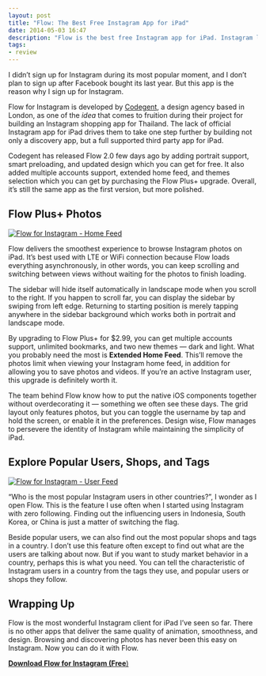 ```yaml
---
layout: post
title: "Flow: The Best Free Instagram App for iPad"
date: 2014-05-03 16:47
description: "Flow is the best free Instagram app for iPad. Instagram lacks official iPad app, but Flow won’t disappoint you with its delightful design."
tags:
- review
---
```


I didn’t sign up for Instagram during its most popular moment, and I don’t plan to sign up after Facebook bought its last year. But this app is the reason why I sign up for Instagram.

<!-- more -->

Flow for Instagram is developed by [Codegent](http://www.codegent.com/ "Codegent : london digital agency &amp; apps development company"), a design agency based in London, as one of the *idea* that comes to fruition during their project for building an Instagram shopping app for Thailand. The lack of official Instagram app for iPad drives them to take one step further by building not only a discovery app, but a full supported third party app for iPad.

Codegent has released Flow 2.0 few days ago by adding portrait support, smart preloading, and updated design which you can get for free. It also added multiple accounts support, extended home feed, and themes selection which you can get by purchasing the Flow Plus+ upgrade. Overall, it’s still the same app as the first version, but more polished.

## Flow Plus+ Photos

[ ![Flow for Instagram - Home Feed][img2] ](http://images.sayzlim.net/2014/05/flow_home.jpg "Flow for Instagram - Home Feed")

[img2]: http://images.sayzlim.net/2014/05/flow_home.jpg "Flow for Instagram - Home Feed"

Flow delivers the smoothest experience to browse Instagram photos on iPad. It’s best used with LTE or WiFi connection because Flow loads everything asynchronously, in other words, you can keep scrolling and switching between views without waiting for the photos to finish loading.

The sidebar will hide itself automatically in landscape mode when you scroll to the right.  If you happen to scroll far, you can display the sidebar by swiping from left edge. Returning to starting position is merely tapping anywhere in the sidebar background which works both in portrait and landscape mode.

By upgrading to Flow Plus+ for $2.99, you can get multiple accounts support, unlimited bookmarks, and two new themes — dark and light. What you probably need the most is **Extended Home Feed**. This’ll remove the photos limit when viewing your Instagram home feed, in addition for allowing you to save photos and videos. If you’re an active Instagram user, this upgrade is definitely worth it.

The team behind Flow know how to put the native iOS components together without overdecorating it — something we often see these days. The grid layout only features photos, but you can toggle the username by tap and hold the screen, or enable it in the preferences. Design wise, Flow manages to persevere the identity of Instagram while maintaining the simplicity of iPad. 

## Explore Popular Users, Shops, and Tags

[ ![Flow for Instagram - User Feed][img1] ](http://images.sayzlim.net/2014/05/flow_user.jpg "Flow for Instagram - User Feed")

[img1]: http://images.sayzlim.net/2014/05/flow_user.jpg "Flow for Instagram - User Feed"

“Who is the most popular Instagram users in other countries?”, I wonder as I open Flow. This is the feature I use often when I started using Instagram with zero following. Finding out the influencing users in Indonesia, South Korea, or China is just a matter of switching the flag.

Beside popular users, we can also find out the most popular shops and tags in a country. I don’t use this feature often except to find out what are the users are talking about now. But if you want to study market behavior in a country, perhaps this is what you need. You can tell the characteristic of Instagram users in a country from the tags they use, and popular users or shops they follow.


## Wrapping Up
Flow is the most wonderful Instagram client for iPad I’ve seen so far. There is no other apps that deliver the same quality of animation, smoothness, and design. Browsing and discovering photos has never been this easy on Instagram. Now you can do it with Flow.

[**Download Flow for Instagram (Free**)](https://itunes.apple.com/us/app/flow-for-instagram/id766462439?mt=8&uo=4&at=11ld6n&ct=flow+for+instagram "Flow for Instagram")